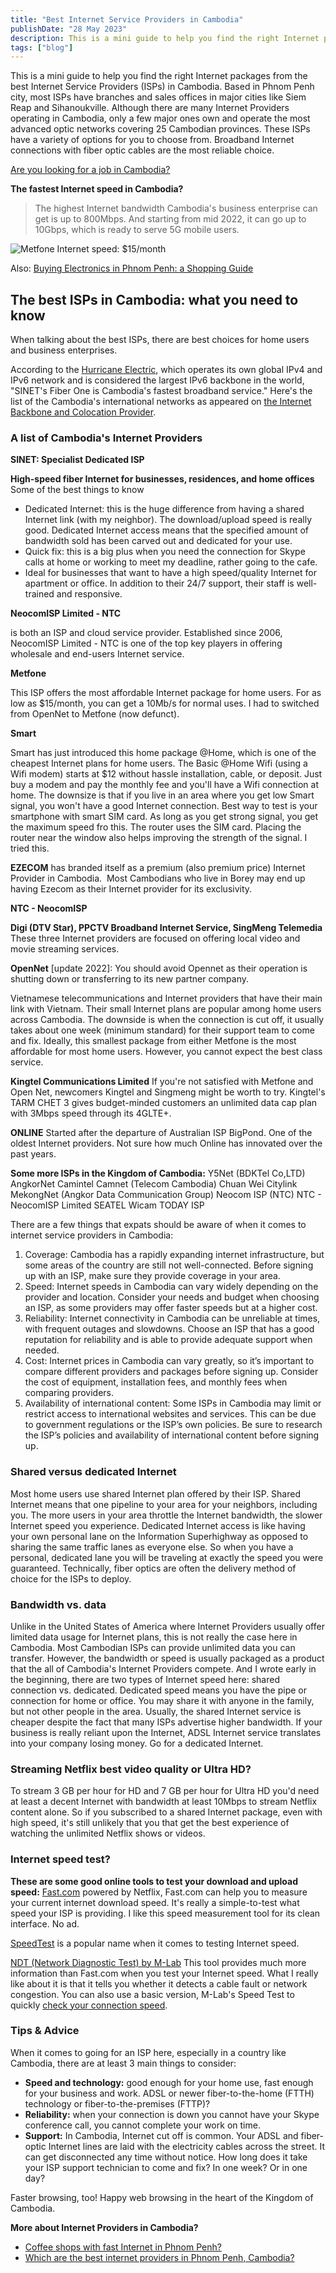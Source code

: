 ```yaml
---
title: "Best Internet Service Providers in Cambodia"
publishDate: "28 May 2023"
description: This is a mini guide to help you find the right Internet packages from the best
tags: ["blog"]
---
```


This is a mini guide to help you find the right Internet packages from the best Internet Service Providers (ISPs) in Cambodia. Based in Phnom Penh city, most ISPs have branches and sales offices in major cities like Siem Reap and Sihanoukville. Although there are many Internet Providers operating in Cambodia, only a few major ones own and operate the most advanced optic networks covering 25 Cambodian provinces. These ISPs have a variety of options for you to choose from. Broadband Internet connections with fiber optic cables are the most reliable choice.

[Are you looking for a job in Cambodia?](https://cambopedia.com/cambodia-job-websites/)

**The fastest Internet speed in Cambodia?**

> The highest Internet bandwidth Cambodia's business enterprise can get is up to 800Mbps. And starting from mid 2022, it can go up to 10Gbps, which is ready to serve 5G mobile users.

![Metfone Internet speed: $15/month](https://cambopedia.com/wp-content/uploads/2022/06/metfone_internet_speed.png)

Also: [Buying Electronics in Phnom Penh: a Shopping Guide](https://cambopedia.com/shopping-in-phnom-penh/)

## The best ISPs in Cambodia: what you need to know

When talking about the best ISPs, there are best choices for home users and business enterprises.

According to the [Hurricane Electric](http://www.he.net/), which operates its own global IPv4 and IPv6 network and is considered the largest IPv6 backbone in the world, "SINET's Fiber One is Cambodia's fastest broadband service." Here's the list of the Cambodia's international networks as appeared on [the Internet Backbone and Colocation Provider](http://bgp.he.net/country/KH).

### A list of Cambodia's Internet Providers

**SINET: Specialist Dedicated ISP**

**High-speed fiber Internet for businesses, residences, and home offices** Some of the best things to know

- Dedicated Internet: this is the huge difference from having a shared Internet link (with my neighbor). The download/upload speed is really good. Dedicated Internet access means that the specified amount of bandwidth sold has been carved out and dedicated for your use.
- Quick fix: this is a big plus when you need the connection for Skype calls at home or working to meet my deadline, rather going to the cafe.
- Ideal for businesses that want to have a high speed/quality Internet for apartment or office. In addition to their 24/7 support, their staff is well-trained and responsive.

**NeocomISP Limited - NTC**

is both an ISP and cloud service provider. Established since 2006, NeocomISP Limited - NTC is one of the top key players in offering wholesale and end-users Internet service.

**Metfone**

This ISP offers the most affordable Internet package for home users. For as low as $15/month, you can get a 10Mb/s for normal uses. I had to switched from OpenNet to Metfone (now defunct).

**Smart**

Smart has just introduced this home package @Home, which is one of the cheapest Internet plans for home users. The Basic @Home Wifi (using a Wifi modem) starts at $12 without hassle installation, cable, or deposit. Just buy a modem and pay the monthly fee and you'll have a Wifi connection at home. The downsize is that if you live in an area where you get low Smart signal, you won't have a good Internet connection. Best way to test is your smartphone with smart SIM card. As long as you get strong signal, you get the maximum speed fro this. The router uses the SIM card. Placing the router near the window also helps improving the strength of the signal. I tried this.

**EZECOM** has branded itself as a premium (also premium price) Internet Provider in Cambodia.  Most Cambodians who live in Borey may end up having Ezecom as their Internet provider for its exclusivity.

**NTC - NeocomISP**

**Digi (DTV Star), PPCTV Broadband Internet Service, SingMeng Telemedia** These three Internet providers are focused on offering local video and movie streaming services.

**OpenNet** \[update 2022\]: You should avoid Opennet as their operation is shutting down or transferring to its new partner company.

Vietnamese telecommunications and Internet providers that have their main link with Vietnam. Their small Internet plans are popular among home users across Cambodia. The downside is when the connection is cut off, it usually takes about one week (minimum standard) for their support team to come and fix. Ideally, this smallest package from either Metfone is the most affordable for most home users. However, you cannot expect the best class service.

**Kingtel Communications Limited** If you're not satisfied with Metfone and Open Net, newcomers Kingtel and Singmeng might be worth to try. Kingtel's TARM CHET 3 gives budget-minded customers an unlimited data cap plan with 3Mbps speed through its 4GLTE+.

**ONLINE** Started after the departure of Australian ISP BigPond. One of the oldest Internet providers. Not sure how much Online has innovated over the past years.

**Some more ISPs in the Kingdom of Cambodia:** Y5Net (BDKTel Co,LTD) AngkorNet Camintel Camnet (Telecom Cambodia) Chuan Wei Citylink MekongNet (Angkor Data Communication Group) Neocom ISP (NTC) NTC - NeocomISP Limited SEATEL Wicam TODAY ISP

There are a few things that expats should be aware of when it comes to internet service providers in Cambodia:

1. Coverage: Cambodia has a rapidly expanding internet infrastructure, but some areas of the country are still not well-connected. Before signing up with an ISP, make sure they provide coverage in your area.
2. Speed: Internet speeds in Cambodia can vary widely depending on the provider and location. Consider your needs and budget when choosing an ISP, as some providers may offer faster speeds but at a higher cost.
3. Reliability: Internet connectivity in Cambodia can be unreliable at times, with frequent outages and slowdowns. Choose an ISP that has a good reputation for reliability and is able to provide adequate support when needed.
4. Cost: Internet prices in Cambodia can vary greatly, so it’s important to compare different providers and packages before signing up. Consider the cost of equipment, installation fees, and monthly fees when comparing providers.
5. Availability of international content: Some ISPs in Cambodia may limit or restrict access to international websites and services. This can be due to government regulations or the ISP’s own policies. Be sure to research the ISP’s policies and availability of international content before signing up.

### Shared versus dedicated Internet

Most home users use shared Internet plan offered by their ISP. Shared Internet means that one pipeline to your area for your neighbors, including you. The more users in your area throttle the Internet bandwidth, the slower Internet speed you experience. Dedicated Internet access is like having your own personal lane on the Information Superhighway as opposed to sharing the same traffic lanes as everyone else. So when you have a personal, dedicated lane you will be traveling at exactly the speed you were guaranteed. Technically, fiber optics are often the delivery method of choice for the ISPs to deploy.

### Bandwidth vs. data

Unlike in the United States of America where Internet Providers usually offer limited data usage for Internet plans, this is not really the case here in Cambodia. Most Cambodian ISPs can provide unlimited data you can transfer. However, the bandwidth or speed is usually packaged as a product that the all of Cambodia's Internet Providers compete. And I wrote early in the beginning, there are two types of Internet speed here: shared connection vs. dedicated. Dedicated speed means you have the pipe or connection for home or office. You may share it with anyone in the family, but not other people in the area. Usually, the shared Internet service is cheaper despite the fact that many ISPs advertise higher bandwidth. If your business is really reliant upon the Internet, ADSL Internet service translates into your company losing money. Go for a dedicated Internet.

### Streaming Netflix best video quality or Ultra HD?

To stream 3 GB per hour for HD and 7 GB per hour for Ultra HD you'd need at least a decent Internet with bandwidth at least 10Mbps to stream Netflix content alone. So if you subscribed to a shared Internet package, even with high speed, it's still unlikely that you that get the best experience of watching the unlimited Netflix shows or videos.

### Internet speed test?

**These are some good online tools to test your download and upload speed:** [Fast.com](https://fast.com/) powered by Netflix, Fast.com can help you to measure your current internet download speed. It's really a simple-to-test what speed your ISP is providing. I like this speed measurement tool for its clean interface. No ad.

[SpeedTest](http://www.speedtest.net/) is a popular name when it comes to testing Internet speed.

[NDT (Network Diagnostic Test) by M-Lab](http://www.measurementlab.net/tools/ndt/) This tool provides much more information than Fast.com when you test your Internet speed. What I really like about it is that it tells you whether it detects a cable fault or network congestion. You can also use a basic version, M-Lab's Speed Test to quickly [check your connection speed](https://speed.measurementlab.net/).

### Tips & Advice

When it comes to going for an ISP here, especially in a country like Cambodia, there are at least 3 main things to consider:

- **Speed and technology:** good enough for your home use, fast enough for your business and work. ADSL or newer fiber-to-the-home (FTTH) technology or fiber-to-the-premises (FTTP)?
- **Reliability:** when your connection is down you cannot have your Skype conference call, you cannot complete your work on time.
- **Support:** In Cambodia, Internet cut off is common. Your ADSL and fiber-optic Internet lines are laid with the electricity cables across the street. It can get disconnected any time without notice. How long does it take your ISP support technician to come and fix? In one week? Or in one day?

Faster browsing, too! Happy web browsing in the heart of the Kingdom of Cambodia.

**More about Internet Providers in Cambodia?**

- [Coffee shops with fast Internet in Phnom Penh?](https://cambopedia.com/coffee-shops-phnom-penh/)
- [Which are the best internet providers in Phnom Penh, Cambodia?](https://www.quora.com/Which-are-the-best-internet-providers-in-Phnom-Penh-Cambodia)
